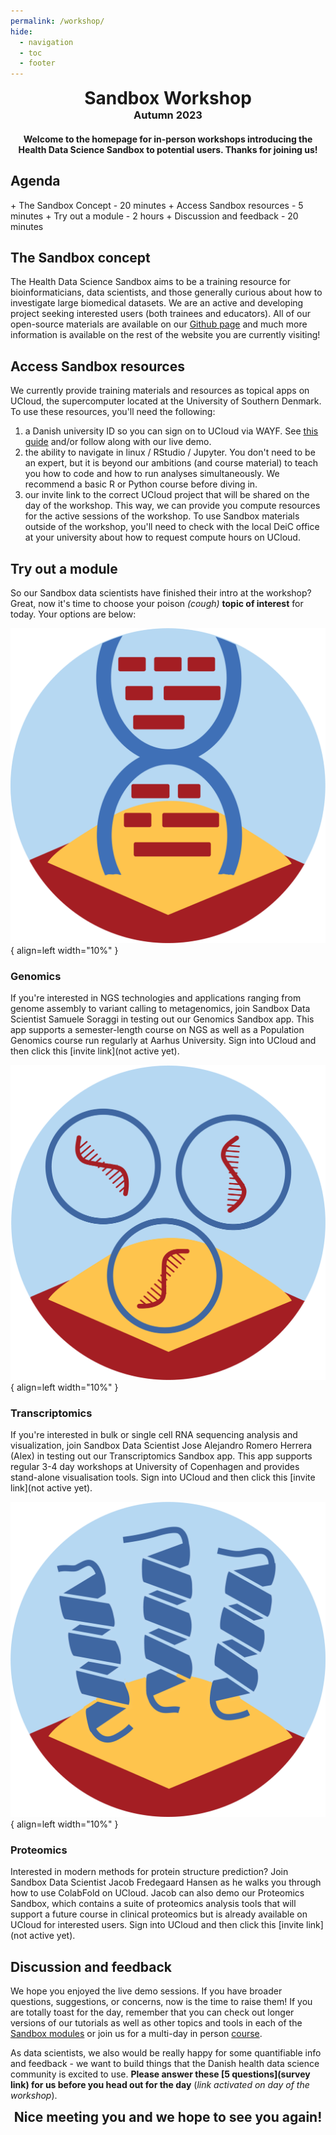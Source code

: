 ```yaml
---
permalink: /workshop/
hide:
  - navigation
  - toc
  - footer
---
```


<h1 align=center style="margin:0px">Sandbox Workshop</h1>
<h3 align=center style="margin:0px">Autumn 2023</h3>

<h4 align=center>Welcome to the homepage for in-person workshops introducing the Health Data Science Sandbox to potential users. Thanks for joining us!</h4> 

<h2>Agenda</h2>
 + The Sandbox Concept - 20 minutes
 + Access Sandbox resources - 5 minutes
 + Try out a module - 2 hours
 + Discussion and feedback - 20 minutes

## The Sandbox concept
The Health Data Science Sandbox aims to be a training resource for bioinformaticians, data scientists, and those generally curious about how to investigate large biomedical datasets. We are an active and developing project seeking interested users (both trainees and educators). All of our open-source materials are available on our [Github page](https://github.com/hds-sandbox) and much more information is available on the rest of the website you are currently visiting! 

## Access Sandbox resources
We currently provide training materials and resources as topical apps on UCloud, the supercomputer located at the University of Southern Denmark. To use these resources, you'll need the following:

 1. a Danish university ID so you can sign on to UCloud via WAYF. See [this guide](https://hds-sandbox.github.io/access/UCloud.html) and/or follow along with our live demo.
 2.  the ability to navigate in linux / RStudio / Jupyter. You don't need to be an expert, but it is beyond our ambitions (and course material) to teach you how to code and how to run analyses simultaneously. We recommend a basic R or Python course before diving in.
 3. our invite link to the correct UCloud project that will be shared on the day of the workshop. This way, we can provide you compute resources for the active sessions of the workshop. To use Sandbox materials outside of the workshop, you'll need to check with the local DeiC office at your university about how to request compute hours on UCloud.

## Try out a module
So our Sandbox data scientists have finished their intro at the workshop? Great, now it's time to choose your poison *(cough)* <b>topic of interest</b> for today. Your options are below:

![Genomics](../assets/images/genomics2.png){ align=left width="10%" }
### Genomics
If you're interested in NGS technologies and applications ranging from genome assembly to variant calling to metagenomics, join Sandbox Data Scientist Samuele Soraggi in testing out our Genomics Sandbox app. This app supports a semester-length course on NGS as well as a Population Genomics course run regularly at Aarhus University. Sign into UCloud and then click this [invite link](not active yet).


![Transcriptomics](../assets/images/transcriptomics.png){ align=left width="10%" }
### Transcriptomics 
If you're interested in bulk or single cell RNA sequencing analysis and visualization, join Sandbox Data Scientist Jose Alejandro Romero Herrera (Alex) in testing out our Transcriptomics Sandbox app. This app supports regular 3-4 day workshops at University of Copenhagen and provides stand-alone visualisation tools. Sign into UCloud and then click this [invite link](not active yet).


![proteomics](../assets/images/proteomics.png){ align=left width="10%" }
### Proteomics
Interested in modern methods for protein structure prediction? Join Sandbox Data Scientist Jacob Fredegaard Hansen as he walks you through how to use ColabFold on UCloud. Jacob can also demo our Proteomics Sandbox, which contains a suite of proteomics analysis tools that will support a future course in clinical proteomics but is already available on UCloud for interested users. Sign into UCloud and then click this [invite link](not active yet).


## Discussion and feedback
We hope you enjoyed the live demo sessions. If you have broader questions, suggestions, or concerns, now is the time to raise them! If you are totally toast for the day, remember that you can check out longer versions of our tutorials as well as other topics and tools in each of the [Sandbox modules](https://hds-sandbox.github.io/modules/index.html) or join us for a multi-day in person [course](https://hds-sandbox.github.io/news/news.html).

As data scientists, we also would be really happy for some quantifiable info and feedback - we want to build things that the Danish health data science community is excited to use. <b>Please answer these [5 questions](survey link) for us before you head out for the day</b>  (*link activated on day of the workshop*).


<h2 align=center style="margin:0px">Nice meeting you and we hope to see you again!</h2>









